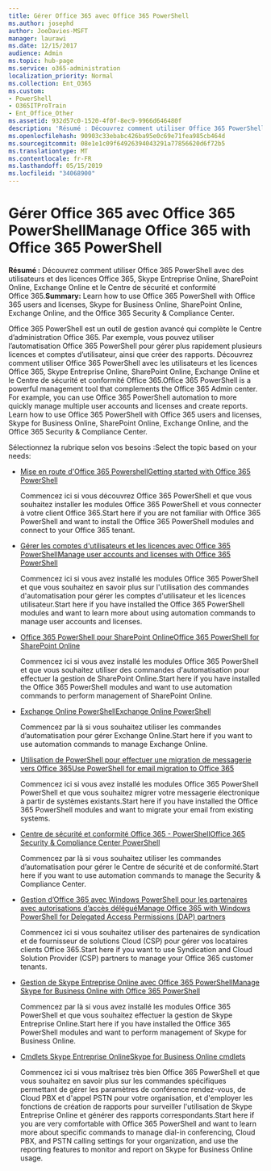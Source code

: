 ```yaml
---
title: Gérer Office 365 avec Office 365 PowerShell
ms.author: josephd
author: JoeDavies-MSFT
manager: laurawi
ms.date: 12/15/2017
audience: Admin
ms.topic: hub-page
ms.service: o365-administration
localization_priority: Normal
ms.collection: Ent_O365
ms.custom:
- PowerShell
- O365ITProTrain
- Ent_Office_Other
ms.assetid: 932d57c0-1520-4f0f-8ec9-9966d646480f
description: 'Résumé : Découvrez comment utiliser Office 365 PowerShell avec des utilisateurs et des licences Office 365, Skype Entreprise Online, SharePoint Online, Exchange Online et le Centre de sécurité et conformité Office 365.'
ms.openlocfilehash: 90903c33ebabc426ba95e0c69e71fea985cb464d
ms.sourcegitcommit: 08e1e1c09f64926394043291a77856620d6f72b5
ms.translationtype: MT
ms.contentlocale: fr-FR
ms.lasthandoff: 05/15/2019
ms.locfileid: "34068900"
---
```

# <a name="manage-office-365-with-office-365-powershell"></a><span data-ttu-id="7cd44-103">Gérer Office 365 avec Office 365 PowerShell</span><span class="sxs-lookup"><span data-stu-id="7cd44-103">Manage Office 365 with Office 365 PowerShell</span></span>

 <span data-ttu-id="7cd44-104">**Résumé :** Découvrez comment utiliser Office 365 PowerShell avec des utilisateurs et des licences Office 365, Skype Entreprise Online, SharePoint Online, Exchange Online et le Centre de sécurité et conformité Office 365.</span><span class="sxs-lookup"><span data-stu-id="7cd44-104">**Summary:** Learn how to use Office 365 PowerShell with Office 365 users and licenses, Skype for Business Online, SharePoint Online, Exchange Online, and the Office 365 Security & Compliance Center.</span></span>
  
<span data-ttu-id="7cd44-p101">Office 365 PowerShell est un outil de gestion avancé qui complète le Centre d’administration Office 365. Par exemple, vous pouvez utiliser l’automatisation Office 365 PowerShell pour gérer plus rapidement plusieurs licences et comptes d’utilisateur, ainsi que créer des rapports. Découvrez comment utiliser Office 365 PowerShell avec les utilisateurs et les licences Office 365, Skype Entreprise Online, SharePoint Online, Exchange Online et le Centre de sécurité et conformité Office 365.</span><span class="sxs-lookup"><span data-stu-id="7cd44-p101">Office 365 PowerShell is a powerful management tool that complements the Office 365 Admin center. For example, you can use Office 365 PowerShell automation to more quickly manage multiple user accounts and licenses and create reports. Learn how to use Office 365 PowerShell with Office 365 users and licenses, Skype for Business Online, SharePoint Online, Exchange Online, and the Office 365 Security & Compliance Center.</span></span>
  
<span data-ttu-id="7cd44-108">Sélectionnez la rubrique selon vos besoins :</span><span class="sxs-lookup"><span data-stu-id="7cd44-108">Select the topic based on your needs:</span></span>
  
- [<span data-ttu-id="7cd44-109">Mise en route d'Office 365 Powershell</span><span class="sxs-lookup"><span data-stu-id="7cd44-109">Getting started with Office 365 PowerShell</span></span>](getting-started-with-office-365-powershell.md)

    <span data-ttu-id="7cd44-110">Commencez ici si vous découvrez Office 365 PowerShell et que vous souhaitez installer les modules Office 365 PowerShell et vous connecter à votre client Office 365.</span><span class="sxs-lookup"><span data-stu-id="7cd44-110">Start here if you are not familiar with Office 365 PowerShell and want to install the Office 365 PowerShell modules and connect to your Office 365 tenant.</span></span>

- [<span data-ttu-id="7cd44-111">Gérer les comptes d'utilisateurs et les licences avec Office 365 PowerShell</span><span class="sxs-lookup"><span data-stu-id="7cd44-111">Manage user accounts and licenses with Office 365 PowerShell</span></span>](manage-user-accounts-and-licenses-with-office-365-powershell.md)

    <span data-ttu-id="7cd44-112">Commencez ici si vous avez installé les modules Office 365 PowerShell et que vous souhaitez en savoir plus sur l'utilisation des commandes d'automatisation pour gérer les comptes d'utilisateur et les licences utilisateur.</span><span class="sxs-lookup"><span data-stu-id="7cd44-112">Start here if you have installed the Office 365 PowerShell modules and want to learn more about using automation commands to manage user accounts and licenses.</span></span>

- [<span data-ttu-id="7cd44-113">Office 365 PowerShell pour SharePoint Online</span><span class="sxs-lookup"><span data-stu-id="7cd44-113">Office 365 PowerShell for SharePoint Online</span></span>](https://technet.microsoft.com/library/fp161362.aspx)

    <span data-ttu-id="7cd44-114">Commencez ici si vous avez installé les modules Office 365 PowerShell et que vous souhaitez utiliser des commandes d'automatisation pour effectuer la gestion de SharePoint Online.</span><span class="sxs-lookup"><span data-stu-id="7cd44-114">Start here if you have installed the Office 365 PowerShell modules and want to use automation commands to perform management of SharePoint Online.</span></span>

- [<span data-ttu-id="7cd44-115">Exchange Online PowerShell</span><span class="sxs-lookup"><span data-stu-id="7cd44-115">Exchange Online PowerShell</span></span>](https://docs.microsoft.com/powershell/exchange/exchange-online/exchange-online-powershell)

    <span data-ttu-id="7cd44-116">Commencez par là si vous souhaitez utiliser les commandes d’automatisation pour gérer Exchange Online.</span><span class="sxs-lookup"><span data-stu-id="7cd44-116">Start here if you want to use automation commands to manage Exchange Online.</span></span>

- [<span data-ttu-id="7cd44-117">Utilisation de PowerShell pour effectuer une migration de messagerie vers Office 365</span><span class="sxs-lookup"><span data-stu-id="7cd44-117">Use PowerShell for email migration to Office 365</span></span>](use-powershell-for-email-migration-to-office-365.md)

    <span data-ttu-id="7cd44-118">Commencez ici si vous avez installé les modules Office 365 PowerShell PowerShell et que vous souhaitez migrer votre messagerie électronique à partir de systèmes existants.</span><span class="sxs-lookup"><span data-stu-id="7cd44-118">Start here if you have installed the Office 365 PowerShell modules and want to migrate your email from existing systems.</span></span>

- [<span data-ttu-id="7cd44-119">Centre de sécurité et conformité Office 365 - PowerShell</span><span class="sxs-lookup"><span data-stu-id="7cd44-119">Office 365 Security & Compliance Center PowerShell</span></span>](https://docs.microsoft.com/powershell/exchange/office-365-scc/office-365-scc-powershell)

    <span data-ttu-id="7cd44-120">Commencez par là si vous souhaitez utiliser les commandes d’automatisation pour gérer le Centre de sécurité et de conformité.</span><span class="sxs-lookup"><span data-stu-id="7cd44-120">Start here if you want to use automation commands to manage the Security & Compliance Center.</span></span>

- [<span data-ttu-id="7cd44-121">Gestion d’Office 365 avec Windows PowerShell pour les partenaires avec autorisations d’accès délégué</span><span class="sxs-lookup"><span data-stu-id="7cd44-121">Manage Office 365 with Windows PowerShell for Delegated Access Permissions (DAP) partners</span></span>](manage-office-365-with-windows-powershell-for-delegated-access-permissions-dap-p.md)

    <span data-ttu-id="7cd44-122">Commencez ici si vous souhaitez utiliser des partenaires de syndication et de fournisseur de solutions Cloud (CSP) pour gérer vos locataires clients Office 365.</span><span class="sxs-lookup"><span data-stu-id="7cd44-122">Start here if you want to use Syndication and Cloud Solution Provider (CSP) partners to manage your Office 365 customer tenants.</span></span>

- [<span data-ttu-id="7cd44-123">Gestion de Skype Entreprise Online avec Office 365 PowerShell</span><span class="sxs-lookup"><span data-stu-id="7cd44-123">Manage Skype for Business Online with Office 365 PowerShell</span></span>](manage-skype-for-business-online-with-office-365-powershell.md)

    <span data-ttu-id="7cd44-124">Commencez par là si vous avez installé les modules Office 365 PowerShell et que vous souhaitez effectuer la gestion de Skype Entreprise Online.</span><span class="sxs-lookup"><span data-stu-id="7cd44-124">Start here if you have installed the Office 365 PowerShell modules and want to perform management of Skype for Business Online.</span></span>

- [<span data-ttu-id="7cd44-125">Cmdlets Skype Entreprise Online</span><span class="sxs-lookup"><span data-stu-id="7cd44-125">Skype for Business Online cmdlets</span></span>](https://technet.microsoft.com/library/mt228132.aspx)

    <span data-ttu-id="7cd44-126">Commencez ici si vous maîtrisez très bien Office 365 PowerShell et que vous souhaitez en savoir plus sur les commandes spécifiques permettant de gérer les paramètres de conférence rendez-vous, de Cloud PBX et d'appel PSTN pour votre organisation, et d'employer les fonctions de création de rapports pour surveiller l'utilisation de Skype Entreprise Online et générer des rapports correspondants.</span><span class="sxs-lookup"><span data-stu-id="7cd44-126">Start here if you are very comfortable with Office 365 PowerShell and want to learn more about specific commands to manage dial-in conferencing, Cloud PBX, and PSTN calling settings for your organization, and use the reporting features to monitor and report on Skype for Business Online usage.</span></span>

